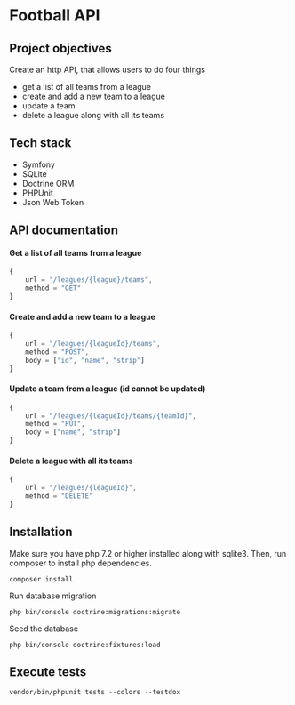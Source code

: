# Football API

## Project objectives
Create an http API, that allows users to do four things
- get a list of all teams from a league
- create and add a new team to a league
- update a team
- delete a league along with all its teams

## Tech stack
- Symfony
- SQLite
- Doctrine ORM
- PHPUnit
- Json Web Token

## API documentation
#### Get a list of all teams from a league 
```js
{
    url = "/leagues/{league}/teams",
    method = "GET"
}
```

#### Create and add a new team to a league 
```js
{
    url = "/leagues/{leagueId}/teams",
    method = "POST",
    body = ["id", "name", "strip"]
}
```

#### Update a team from a league (id cannot be updated)
```js
{
    url = "/leagues/{leagueId}/teams/{teamId}",
    method = "PUT",
    body = ["name", "strip"]
}
```

#### Delete a league with all its teams
```js
{
    url = "/leagues/{leagueId}",
    method = "DELETE"
}
```

## Installation 
Make sure you have php 7.2 or higher installed along with sqlite3. Then, run composer to install php dependencies.
```
composer install
```
Run database migration
```
php bin/console doctrine:migrations:migrate
```
Seed the database
```
php bin/console doctrine:fixtures:load
```

## Execute tests
```
vendor/bin/phpunit tests --colors --testdox
```
